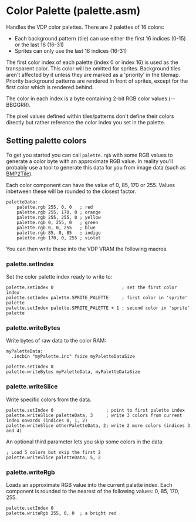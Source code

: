 # Color Palette (palette.asm)

Handles the VDP color palettes. There are 2 palettes of 16 colors:

- Each background pattern (tile) can use either the first 16 indices (0-15) or
  the last 16 (16-31)
- Sprites can only use the last 16 indices (16-31)

The first color index of each palette (index 0 or index 16) is used as the transparent color. This color will be omitted for sprites. Background tiles aren't affected by it unless they are marked as a 'priority' in the tilemap. Priority background patterns are rendered in front of sprites, except for the first color which is rendered behind.

The color in each index is a byte containing 2-bit RGB color values (--BBGGRR).

The pixel values defined within tiles/patterns don't define their colors directly but rather reference the color index you set in the palette.

## Setting palette colors

To get you started you can call `palette.rgb` with some RGB values to generate a color byte with an approximate RGB value. In reality you'll probably use a tool to generate this data for you from image data (such as [BMP2Tile](https://www.smspower.org/maxim/Software/BMP2Tile)).

Each color component can have the value of 0, 85, 170 or 255. Values inbetween these will be rounded to the closest factor.

```
paletteData:
    palette.rgb 255, 0, 0   ; red
    palette.rgb 255, 170, 0 ; orange
    palette.rgb 255, 255, 0 ; yellow
    palette.rgb 0, 255, 0   ; green
    palette.rgb 0, 0, 255   ; blue
    palette.rgb 85, 0, 85   ; indigo
    palette.rgb 170, 0, 255 ; violet
```

You can then write these into the VDP VRAM the following macros.

### palette.setIndex

Set the color palette index ready to write to:

```
palette.setIndex 0                          ; set the first color index
palette.setIndex palette.SPRITE_PALETTE     ; first color in 'sprite' palette
palette.setIndex palette.SPRITE_PALETTE + 1 ; second color in 'sprite' palette
```
### palette.writeBytes

Write bytes of raw data to the color RAM:

```
myPaletteData:
  .incbin "myPalette.inc" fsize myPaletteDataSize

palette.setIndex 0
palette.writeBytes myPaletteData, myPaletteDataSize
```

### palette.writeSlice

Write specific colors from the data.

```
palette.setIndex 0                    ; point to first palette index
palette.writeSlice paletteData, 3     ; write 3 colors from current index onwards (indices 0, 1, 2)
palette.writeSlice otherPaletteData, 2; write 2 more colors (indices 3 and 4)
```

An optional third parameter lets you skip some colors in the data:

```
; Load 5 colors but skip the first 2
palette.writeSlice paletteData, 5, 2
```

### palette.writeRgb

Loads an approximate RGB value into the current palette index. Each component is rounded to the nearest of the following values: 0, 85, 170, 255.

```
palette.setIndex 0
palette.writeRgb 255, 0, 0  ; a bright red
```